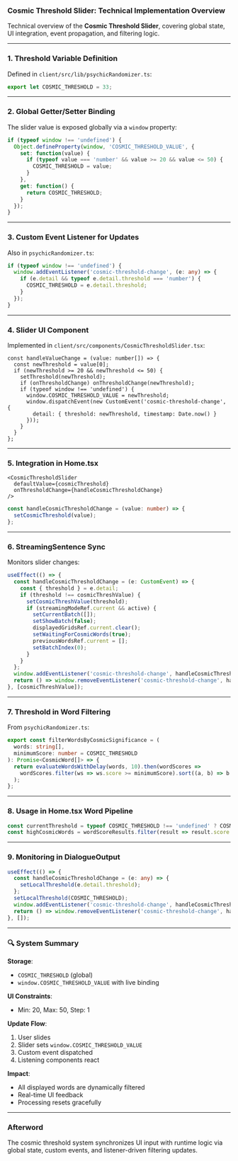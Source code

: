 ### Cosmic Threshold Slider: Technical Implementation Overview

Technical overview of the **Cosmic Threshold Slider**, covering global state, UI integration, event propagation, and filtering logic.

---

### 1. Threshold Variable Definition

Defined in `client/src/lib/psychicRandomizer.ts`:

```ts
export let COSMIC_THRESHOLD = 33;
```

---

### 2. Global Getter/Setter Binding

The slider value is exposed globally via a `window` property:

```ts
if (typeof window !== 'undefined') {
  Object.defineProperty(window, 'COSMIC_THRESHOLD_VALUE', {
    set: function(value) {
      if (typeof value === 'number' && value >= 20 && value <= 50) {
        COSMIC_THRESHOLD = value;
      }
    },
    get: function() {
      return COSMIC_THRESHOLD;
    }
  });
}
```

---

### 3. Custom Event Listener for Updates

Also in `psychicRandomizer.ts`:

```ts
if (typeof window !== 'undefined') {
  window.addEventListener('cosmic-threshold-change', (e: any) => {
    if (e.detail && typeof e.detail.threshold === 'number') {
      COSMIC_THRESHOLD = e.detail.threshold;
    }
  });
}
```

---

### 4. Slider UI Component

Implemented in `client/src/components/CosmicThresholdSlider.tsx`:

```tsx
const handleValueChange = (value: number[]) => {
  const newThreshold = value[0];
  if (newThreshold >= 20 && newThreshold <= 50) {
    setThreshold(newThreshold);
    if (onThresholdChange) onThresholdChange(newThreshold);
    if (typeof window !== 'undefined') {
      window.COSMIC_THRESHOLD_VALUE = newThreshold;
      window.dispatchEvent(new CustomEvent('cosmic-threshold-change', {
        detail: { threshold: newThreshold, timestamp: Date.now() }
      }));
    }
  }
};
```

---

### 5. Integration in Home.tsx

```tsx
<CosmicThresholdSlider 
  defaultValue={cosmicThreshold}
  onThresholdChange={handleCosmicThresholdChange}
/>
```

```ts
const handleCosmicThresholdChange = (value: number) => {
  setCosmicThreshold(value);
};
```

---

### 6. StreamingSentence Sync

Monitors slider changes:

```ts
useEffect(() => {
  const handleCosmicThresholdChange = (e: CustomEvent) => {
    const { threshold } = e.detail;
    if (threshold !== cosmicThreshValue) {
      setCosmicThreshValue(threshold);
      if (streamingModeRef.current && active) {
        setCurrentBatch([]);
        setShowBatch(false);
        displayedGridsRef.current.clear();
        setWaitingForCosmicWords(true);
        previousWordsRef.current = [];
        setBatchIndex(0);
      }
    }
  };
  window.addEventListener('cosmic-threshold-change', handleCosmicThresholdChange);
  return () => window.removeEventListener('cosmic-threshold-change', handleCosmicThresholdChange);
}, [cosmicThreshValue]);
```

---

### 7. Threshold in Word Filtering

From `psychicRandomizer.ts`:

```ts
export const filterWordsByCosmicSignificance = (
  words: string[],
  minimumScore: number = COSMIC_THRESHOLD
): Promise<CosmicWord[]> => {
  return evaluateWordsWithDelay(words, 10).then(wordScores =>
    wordScores.filter(ws => ws.score >= minimumScore).sort((a, b) => b.score - a.score)
  );
};
```

---

### 8. Usage in Home.tsx Word Pipeline

```ts
const currentThreshold = typeof COSMIC_THRESHOLD !== 'undefined' ? COSMIC_THRESHOLD : cosmicThreshold;
const highCosmicWords = wordScoreResults.filter(result => result.score >= currentThreshold);
```

---

### 9. Monitoring in DialogueOutput

```ts
useEffect(() => {
  const handleCosmicThresholdChange = (e: any) => {
    setLocalThreshold(e.detail.threshold);
  };
  setLocalThreshold(COSMIC_THRESHOLD);
  window.addEventListener('cosmic-threshold-change', handleCosmicThresholdChange);
  return () => window.removeEventListener('cosmic-threshold-change', handleCosmicThresholdChange);
}, []);
```

---

### 🔍 System Summary

**Storage**:

* `COSMIC_THRESHOLD` (global)
* `window.COSMIC_THRESHOLD_VALUE` with live binding

**UI Constraints**:

* Min: 20, Max: 50, Step: 1

**Update Flow**:

1. User slides
2. Slider sets `window.COSMIC_THRESHOLD_VALUE`
3. Custom event dispatched
4. Listening components react

**Impact**:

* All displayed words are dynamically filtered
* Real-time UI feedback
* Processing resets gracefully

---

### Afterword

The cosmic threshold system synchronizes UI input with runtime logic via global state, custom events, and listener-driven filtering updates.
